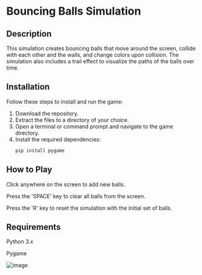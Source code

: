 # Bouncing Balls Simulation

## Description
This simulation creates bouncing balls that move around the screen, collide with each other and the walls, and change colors upon collision. The simulation also includes a trail effect to visualize the paths of the balls over time.

## Installation
Follow these steps to install and run the game:

1. Download the repository.
2. Extract the files to a directory of your choice.
3. Open a terminal or command prompt and navigate to the game directory.
4. Install the required dependencies:
   ```python
   pip install pygame

## How to Play
Click anywhere on the screen to add new balls.

Press the 'SPACE' key to clear all balls from the screen.

Press the 'R' key to reset the simulation with the initial set of balls.

## Requirements
Python 3.x

Pygame

![image](https://github.com/user-attachments/assets/8a45bdf6-90cf-4117-8f9d-ac8fd6388984)
